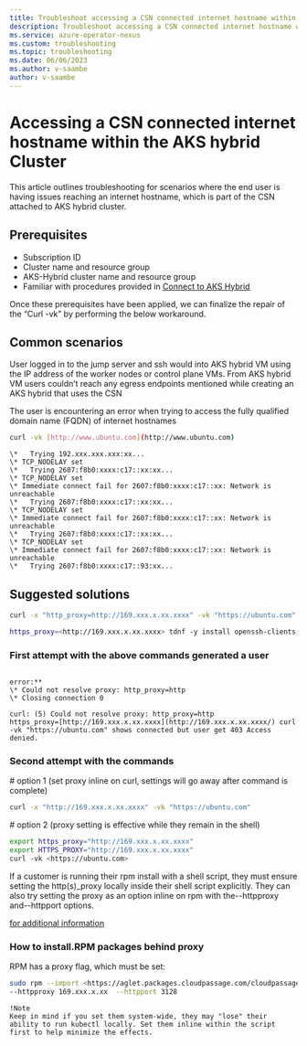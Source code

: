 ```yaml
---
title: Troubleshoot accessing a CSN connected internet hostname within the AKS hybrid Cluster for Azure Operator Nexus
description: Troubleshoot accessing a CSN connected internet hostname within the AKS hybrid Cluster for Azure Operator Nexus
ms.service: azure-operator-nexus
ms.custom: troubleshooting
ms.topic: troubleshooting
ms.date: 06/06/2023
ms.author: v-saambe
author: v-saambe
---
```


# Accessing a CSN connected internet hostname within the AKS hybrid Cluster

This article outlines troubleshooting for scenarios where the end user is having issues reaching an internet hostname, which is part of the CSN
attached to AKS hybrid cluster.

## Prerequisites

* Subscription ID
* Cluster name and resource group
* AKS-Hybrid cluster name and resource group
* Familiar with procedures provided in [Connect to AKS Hybrid](../quickstarts-tenant-workload-deployment#connect-to-the-aks-hybrid-cluster)

Once these prerequisites have been applied, we can finalize the repair of the “Curl -vk” by performing the below workaround.

## Common scenarios

User logged in to the jump server and ssh would into AKS hybrid VM using the IP address of the worker nodes or control plane VMs. From AKS hybrid VM users couldn’t reach any egress endpoints mentioned while creating an AKS hybrid that uses the CSN

The user is encountering an error when trying to access the fully qualified domain name (FQDN) of internet hostnames

~~~bash
curl -vk [http://www.ubuntu.com](http://www.ubuntu.com)
~~~

~~~output
\*   Trying 192.xxx.xxx.xxx:xx...  
\* TCP_NODELAY set  
\*   Trying 2607:f8b0:xxxx:c17::xx:xx...  
\* TCP_NODELAY set  
\* Immediate connect fail for 2607:f8b0:xxxx:c17::xx: Network is
unreachable  
\*   Trying 2607:f8b0:xxxx:c17::xx:xx...  
\* TCP_NODELAY set  
\* Immediate connect fail for 2607:f8b0:xxxx:c17::xx: Network is
unreachable  
\*   Trying 2607:f8b0:xxxx:c17::xx:xx...  
\* TCP_NODELAY set  
\* Immediate connect fail for 2607:f8b0:xxxx:c17::xx: Network is
unreachable  
\*   Trying 2607:f8b0:xxxx:c17::93:xx...
~~~

## Suggested solutions  

~~~bash
curl -x "http_proxy=http://169.xxx.x.xx.xxxx" -vk "https://ubuntu.com"

https_proxy=<http://169.xxx.x.xx.xxxx> tdnf -y install openssh-clients
~~~

### First attempt with the above commands generated a user

~~~output

error:**
\* Could not resolve proxy: http_proxy=http  
\* Closing connection 0  

curl: (5) Could not resolve proxy: http_proxy=http
https_proxy=[http://169.xxx.x.xx.xxxx](http://169.xxx.x.xx.xxxx/) curl
-vk "https://ubuntu.com" shows connected but user get 403 Access denied.
~~~

### Second attempt with the commands

\# option 1 (set proxy inline on curl, settings will go away after
command is complete)

~~~bash
curl -x "http://169.xxx.x.xx.xxxx" -vk "https://ubuntu.com"
~~~

\# option 2 (proxy setting is effective while they remain in the shell)

~~~bash
export https_proxy="http://169.xxx.x.xx.xxxx"
export HTTPS_PROXY="http://169.xxx.x.xx.xxxx"
curl -vk <https://ubuntu.com>
~~~

If a customer is running their rpm install with a shell script, they must ensure setting the http(s)\_proxy locally inside their shell script explicitly. They can also try setting the proxy as an option inline on rpm with the--httpproxy and--httpport options.

[for additional information](https://www.xmodulo.com/how-to-install-rpm-packages-behind-proxy.html)

### How to install.RPM packages behind proxy

RPM has a proxy flag, which must be set:

~~~bash
sudo rpm --import <https://aglet.packages.cloudpassage.com/cloudpassage.packages.key>
--httpproxy 169.xxx.x.xx  --httpport 3128
~~~

~~~NOTE
!Note
Keep in mind if you set them system-wide, they may "lose" their ability to run kubectl locally. Set them inline within the script first to help minimize the effects.
~~~